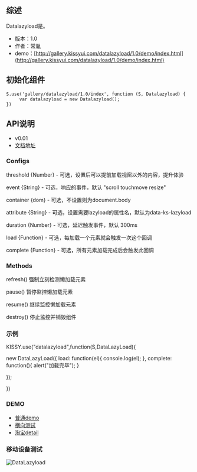 ## 综述

Datalazyload是。

* 版本：1.0
* 作者：常胤
* demo：[http://gallery.kissyui.com/datalazyload/1.0/demo/index.html](http://gallery.kissyui.com/datalazyload/1.0/demo/index.html)

## 初始化组件
		
    S.use('gallery/datalazyload/1.0/index', function (S, Datalazyload) {
         var datalazyload = new Datalazyload();
    })
	
	

## API说明



-  v0.01
-  [文档地址](http://changyin.demo.taobao.net/datalazyload/)



### Configs

threshold
{Number} - 可选，设置后可以提前加载视窗以外的内容，提升体验

event
{String} - 可选，响应的事件，默认 "scroll touchmove resize"

container
{dom} - 可选，不设置则为document.body

attribute
{String} - 可选，设置需要lazyload的属性名，默认为data-ks-lazyload

duration
{Number} - 可选，延迟触发事件，默认 300ms

load
{Function} - 可选，每加载一个元素就会触发一次这个回调

complete
{Function} - 可选，所有元素加载完成后会触发此回调

### Methods

refresh()
强制立刻检测懒加载元素

pause()
暂停监控懒加载元素

resume()
继续监控懒加载元素

destroy()
停止监控并销毁组件


### 示例


KISSY.use("datalazyload",function(S,DataLazyLoad){

new DataLazyLoad({
load: function(el){
console.log(el);
},
complete: function(){
alert("加载完毕");
}

});

})


### DEMO

-  [普通demo](http://changyin.demo.taobao.net/datalazyload/demo/demo1.html)
-  [横向测试](http://changyin.demo.taobao.net/datalazyload/demo/demo2.html)
-  [淘宝detail](http://changyin.demo.taobao.net/datalazyload/demo/demo3.html)



### 移动设备测试

![DataLazyload](http://ma.taobao.com/qrcode/qrcode.do?activity=preview&text=http%253A%252F%252Fchangyin.demo.taobao.net%252Fdatalazyload%252F&width=300&height=300&characterSet=gbk&channel_id&channel_name=)